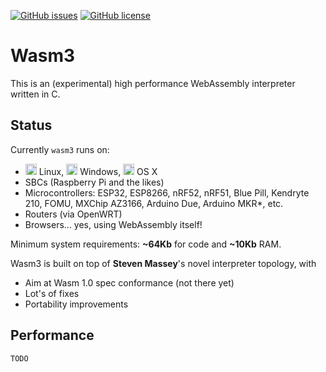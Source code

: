 [![GitHub issues](https://img.shields.io/github/issues/vshymanskyy/wasm3.svg)](https://github.com/vshymanskyy/wasm3/issues)
[![GitHub license](https://img.shields.io/badge/license-MIT-blue.svg)](https://github.com/vshymanskyy/wasm3)

# Wasm3
This is an (experimental) high performance WebAssembly interpreter written in C.

## Status
Currently `wasm3` runs on:
- <img src="https://cdn.rawgit.com/simple-icons/simple-icons/develop/icons/linux.svg" width="18" height="18" /> Linux,
<img src="https://cdn.rawgit.com/simple-icons/simple-icons/develop/icons/windows.svg" width="18" height="18" /> Windows,
<img src="https://cdn.rawgit.com/simple-icons/simple-icons/develop/icons/apple.svg" width="18" height="18" /> OS X
- SBCs (Raspberry Pi and the likes)
- Microcontrollers: ESP32, ESP8266, nRF52, nRF51, Blue Pill, Kendryte 210, FOMU, MXChip AZ3166, Arduino Due,
Arduino MKR*, etc.  
- Routers (via OpenWRT)
- Browsers... yes, using WebAssembly itself!

Minimum system requirements: **~64Kb** for code and **~10Kb** RAM.

Wasm3 is built on top of **Steven Massey**'s novel interpreter topology, with
- Aim at Wasm 1.0 spec conformance (not there yet)
- Lot's of fixes
- Portability improvements

## Performance

`TODO`
